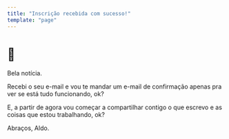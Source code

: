 ```yaml
---
title: "Inscrição recebida com sucesso!"
template: "page"
---
```


<h1><span role="img" aria-label="Sucesso!">🙌</span></h1>

Bela notícia.

Recebi o seu e-mail e vou te mandar um e-mail de confirmação apenas pra ver se está tudo funcionando, ok?

E, a partir de agora vou começar a compartilhar contigo o que escrevo e as coisas que estou trabalhando, ok?

Abraços, Aldo.